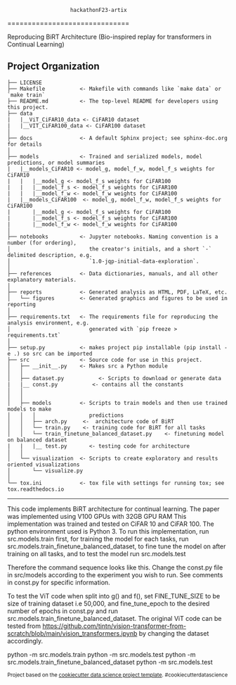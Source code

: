                         hackathonF23-artix
==============================

Reproducing BiRT Architecture (Bio-inspired replay for transformers in Continual Learning)

Project Organization
------------

    ├── LICENSE
    ├── Makefile           <- Makefile with commands like `make data` or `make train`
    ├── README.md          <- The top-level README for developers using this project.
    ├── data
    |   |__ViT_CiFAR10_data <- CiFAR10 dataset
    |   |__VIT_CiFAR100_data <- CiFAR100 dataset
    │
    ├── docs               <- A default Sphinx project; see sphinx-doc.org for details
    │
    ├── models             <- Trained and serialized models, model predictions, or model summaries
    |   |__models_CiFAR10 <- model_g, model_f_w, model_f_s weights for CiFAR10
    |   |   |__model_g <- model_f_s weights for CiFAR100
    |   |   |__model_f_s <- model_f_s weights for CiFAR100
    |   |   |__model_f_w <- model_f_w weights for CiFAR100 
    |   |__models_CiFAR100  <- model_g, model_f_w, model_f_s weights for CiFAR100
    |       |__model_g <- model_f_s weights for CiFAR100
    |       |__model_f_s <- model_f_s weights for CiFAR100
    |       |__model_f_w <- model_f_w weights for CiFAR100 
    │
    ├── notebooks          <- Jupyter notebooks. Naming convention is a number (for ordering),
    │                         the creator's initials, and a short `-` delimited description, e.g.
    │                         `1.0-jqp-initial-data-exploration`.
    │
    ├── references         <- Data dictionaries, manuals, and all other explanatory materials.
    │
    ├── reports            <- Generated analysis as HTML, PDF, LaTeX, etc.
    │   └── figures        <- Generated graphics and figures to be used in reporting
    │
    ├── requirements.txt   <- The requirements file for reproducing the analysis environment, e.g.
    │                         generated with `pip freeze > requirements.txt`
    │
    ├── setup.py           <- makes project pip installable (pip install -e .) so src can be imported
    ├── src                <- Source code for use in this project.
    │   ├── __init__.py    <- Makes src a Python module
    │   │
    │   ├── dataset.py           <- Scripts to download or generate data
    |   |__ const.py           <- contains all the constants
    │   │
    │   │
    │   ├── models         <- Scripts to train models and then use trained models to make
    │   │   │                 predictions
    │   │   ├── arch.py     <-  architecture code of BiRT
    │   │   └── train.py    <- training code for BiRT for all tasks
    │   │   └── train_finetune_balanced_dataset.py    <- finetuning model on balanced dataset
    |   |   |__ test.py       <- testing code for architecture
    │   │
    │   └── visualization  <- Scripts to create exploratory and results oriented visualizations
    │       └── visualize.py
    │
    └── tox.ini            <- tox file with settings for running tox; see tox.readthedocs.io


--------

This code implements BiRT architecture for continual learning. 
The paper was implemented using V100 GPUs with 32GB GPU RAM This implementation was trained and tested on CiFAR 10 and CiFAR 100.
The python environment used is Python 3. 
To run this implementation, run src.models.train first, for training the model for each tasks, run src.models.train_finetune_balanced_dataset, to fine tune the model on after training on all tasks, and to test the model run src.models.test 

Therefore the command sequence looks like this. Change the const.py file in src/models according to the experiment you wish to run. See comments in const.py for specific information.

To test the ViT code when split into g() and f(), set FINE_TUNE_SIZE to be size of training dataset i.e 50,000, and fine_tune_epoch to the desired number of epochs in const.py and run src.models.train_finetune_balanced_dataset. The original ViT code can be tested from https://github.com/tintn/vision-transformer-from-scratch/blob/main/vision_transformers.ipynb by changing the dataset accordingly.


python -m src.models.train 
python -m src.models.test
python -m src.models.train_finetune_balanced_dataset
python -m src.models.test

<p><small>Project based on the <a target="_blank" href="https://drivendata.github.io/cookiecutter-data-science/">cookiecutter data science project template</a>. #cookiecutterdatascience</small></p>
